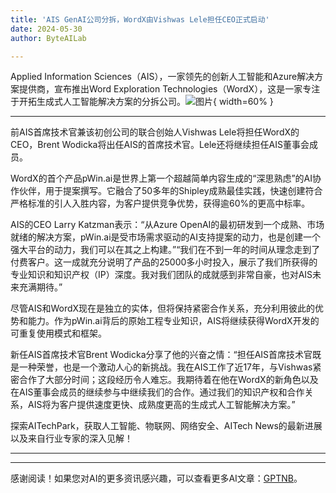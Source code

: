 ```yaml
---
title: 'AIS GenAI公司分拆，WordX由Vishwas Lele担任CEO正式启动'
date: 2024-05-30
author: ByteAILab

---
```


Applied Information Sciences（AIS），一家领先的创新人工智能和Azure解决方案提供商，宣布推出Word Exploration Technologies（WordX），这是一家专注于开拓生成式人工智能解决方案的分拆公司。![图片](https://ai-techpark.com/wp-content/uploads/2024/05/AIS-960x540.jpg){ width=60% }

---
前AIS首席技术官兼该初创公司的联合创始人Vishwas Lele将担任WordX的CEO，Brent Wodicka将出任AIS的首席技术官。Lele还将继续担任AIS董事会成员。

WordX的首个产品pWin.ai是世界上第一个超越简单内容生成的“深思熟虑”的AI协作伙伴，用于提案撰写。它融合了50多年的Shipley成熟最佳实践，快速创建符合严格标准的引人入胜内容，为客户提供竞争优势，获得逾60%的更高中标率。

AIS的CEO Larry Katzman表示：“从Azure OpenAI的最初研发到一个成熟、市场就绪的解决方案，pWin.ai是受市场需求驱动的AI支持提案的动力，也是创建一个强大平台的动力，我们可以在其之上构建。”“我们在不到一年的时间从理念走到了付费客户。这一成就充分说明了产品的25000多小时投入，展示了我们所获得的专业知识和知识产权（IP）深度。我对我们团队的成就感到非常自豪，也对AIS未来充满期待。”

尽管AIS和WordX现在是独立的实体，但将保持紧密合作关系，充分利用彼此的优势和能力。作为pWin.ai背后的原始工程专业知识，AIS将继续获得WordX开发的可重复使用模式和框架。

新任AIS首席技术官Brent Wodicka分享了他的兴奋之情：“担任AIS首席技术官既是一种荣誉，也是一个激动人心的新挑战。我在AIS工作了近17年，与Vishwas紧密合作了大部分时间；这段经历令人难忘。我期待着在他在WordX的新角色以及在AIS董事会成员的继续参与中继续我们的合作。通过我们的知识产权和合作关系，AIS将为客户提供速度更快、成熟度更高的生成式人工智能解决方案。”

探索AITechPark，获取人工智能、物联网、网络安全、AITech News的最新进展以及来自行业专家的深入见解！


---
---
感谢阅读！如果您对AI的更多资讯感兴趣，可以查看更多AI文章：[GPTNB](https://gptnb.com)。